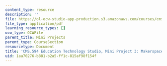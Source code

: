 ```yaml
---
content_type: resource
description: ''
file: https://ol-ocw-studio-app-production.s3.amazonaws.com/courses/cms-594-education-technology-studio-spring-2019/1aa70276b881b2a5ff1c815af98f154f_MITCMS_594S19_mini3_makerspace.pdf
file_type: application/pdf
learning_resource_types: []
ocw_type: OCWFile
parent_title: Mini Projects
parent_type: CourseSection
resourcetype: Document
title: 'CMS.594 Education Technology Studio, Mini Project 3: Makerspace'
uid: 1aa70276-b881-b2a5-ff1c-815af98f154f
---
```

